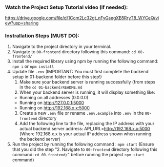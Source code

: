 ### Watch the Project Setup Tutorial video (if needed): 
https://drive.google.com/file/d/1Ccm2Lc32gt_nFyGsegXB5RryT8_WYCeQ/view?usp=sharing

### Instrallation Steps (MUST DO): 
1. Navigate to the project directory in your terminal.
2. Navigate to `00-frontend` directory following this command: `cd 00-frontend/`
3. Install the required library using npm by running the following command: `npm i` or `npm install`
4. Update file `.env` (IMPORTANT: You must first complete the backend setup in 01-backend folder before this step!)
    1) Make sure your backend server is running successfully (from steps in the `cd 01-backend/README.md`
    2) When your backend server is running, it will display something like:
      * Running on all addresses (0.0.0.0)
      * Running on http://127.0.0.1:5000
      * Running on http://192.168.x.x:5000
    3) Create a new `.env` file or rename `.env.example` into `.env` in the `00-frontend` directory
    4) Add the following line to the file, replacing the IP address with your actual backend server address:
      API_URL=http://192.168.x.x:5000
      (Where 192.168.x.x is your actual IP address shown when running the backend server)
5. Run the project by running the following command : `npm start` 
(Ensure that you did the step "2. Navigate to `00-frontend` directory following this command: `cd 00-frontend/`" before running the project `npm start` command)